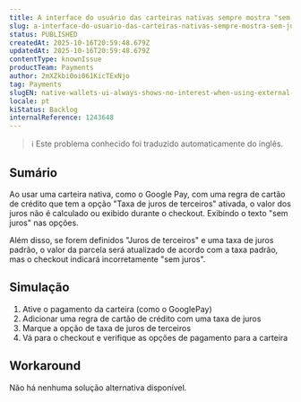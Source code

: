 ```yaml
---
title: A interface do usuário das carteiras nativas sempre mostra "sem juros" ao usar o sinalizador de juros externo
slug: a-interface-do-usuario-das-carteiras-nativas-sempre-mostra-sem-juros-ao-usar-o-sinalizador-de-juros-externo
status: PUBLISHED
createdAt: 2025-10-16T20:59:48.679Z
updatedAt: 2025-10-16T20:59:48.679Z
contentType: knownIssue
productTeam: Payments
author: 2mXZkbi0oi061KicTExNjo
tag: Payments
slugEN: native-wallets-ui-always-shows-no-interest-when-using-external-interest-flag
locale: pt
kiStatus: Backlog
internalReference: 1243648
---
```


>ℹ️ Este problema conhecido foi traduzido automaticamente do inglês.

## Sumário



Ao usar uma carteira nativa, como o Google Pay, com uma regra de cartão de crédito que tem a opção "Taxa de juros de terceiros" ativada, o valor dos juros não é calculado ou exibido durante o checkout. Exibindo o texto "sem juros" nas opções.

Além disso, se forem definidos "Juros de terceiros" e uma taxa de juros padrão, o valor da parcela será atualizado de acordo com a taxa padrão, mas o checkout indicará incorretamente "sem juros".
## Simulação




1. Ative o pagamento da carteira (como o GooglePay)
2. Adicionar uma regra de cartão de crédito com uma taxa de juros
3. Marque a opção de taxa de juros de terceiros
4. Vá para o checkout e verifique as opções de pagamento para a carteira


## Workaround


Não há nenhuma solução alternativa disponível.



